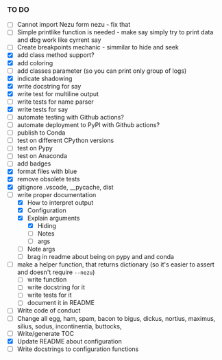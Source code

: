 ### TO DO

- [ ] Cannot import Nezu form nezu - fix that
- [ ] Simple printlike function is needed - make say simply try to print data and dbg work like cyrrent say
- [ ] Create breakpoints mechanic - simmilar to hide and seek
- [x] add class method support?
- [x] add coloring
- [ ] add classes parameter (so you can print only group of logs)
- [x] indicate shadowing
- [x] write docstring for say
- [x] write test for multiline output
- [ ] write tests for name parser
- [x] write tests for say
- [ ] automate testing with Github actions?
- [ ] automate deployment to PyPI with Github actions?
- [ ] publish to Conda
- [ ] test on different CPython versions
- [ ] test on Pypy
- [ ] test on Anaconda
- [ ] add badges
- [x] format files with blue
- [x] remove obsolete tests
- [x] gitignore .vscode, \_\_pycache, dist
- [ ] write proper documentation
  - [x] How to interpret output
  - [x] Configuration
  - [x] Explain arguments
    - [x] Hiding
    - [ ] Notes
    - [ ] args
  - [ ] Note args
  - [ ] brag in readme about being on pypy and and conda
- [ ] make a helper function, that returns dictionary (so it's easier to assert and doesn't require `--nezu`)
  - [ ] write function
  - [ ] write docstring for it
  - [ ] write tests for it
  - [ ] document it in README
- [ ] Write code of conduct
- [ ] Change all egg, ham, spam, bacon to bigus, dickus, nortius, maximus, silius, sodus, incontinentia, buttocks, 
- [ ] Write/generate TOC
- [x] Update README about configuration
- [ ] Write docstrings to configuration functions